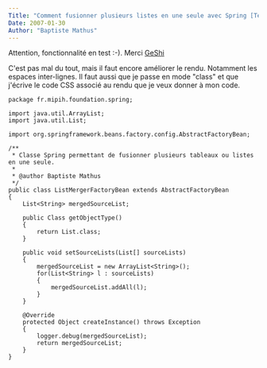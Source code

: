 ```yaml
---
Title: "Comment fusionner plusieurs listes en une seule avec Spring [Test de coloration syntaxique :-)]"
Date: 2007-01-30
Author: "Baptiste Mathus"
---
```




Attention, fonctionnalité en test :-). Merci
[GeShi](http://qbnz.com/highlighter/)

C'est pas mal du tout, mais il faut encore améliorer le rendu. Notamment
les espaces inter-lignes. Il faut aussi que je passe en mode "class" et
que j'écrive le code CSS associé au rendu que je veux donner à mon code.

     
    package fr.mipih.foundation.spring;

    import java.util.ArrayList;
    import java.util.List;

    import org.springframework.beans.factory.config.AbstractFactoryBean;

    /**
     * Classe Spring permettant de fusionner plusieurs tableaux ou listes en une seule.
     * 
     * @author Baptiste Mathus
     */
    public class ListMergerFactoryBean extends AbstractFactoryBean
    {
        List<String> mergedSourceList;

        public Class getObjectType()
        {
            return List.class;
        }

        public void setSourceLists(List[] sourceLists)
        {
            mergedSourceList = new ArrayList<String>();
            for(List<String> l : sourceLists)
            {
                mergedSourceList.addAll(l);
            }
        }

        @Override
        protected Object createInstance() throws Exception
        {
            logger.debug(mergedSourceList);
            return mergedSourceList;
        }
    }

